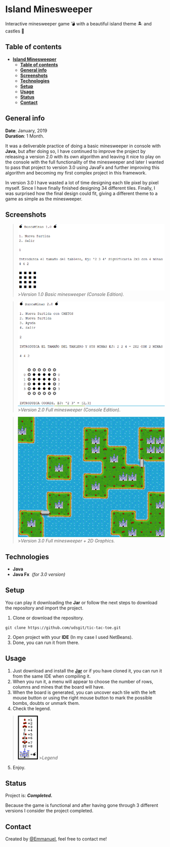 # **Island Minesweeper**

Interactive minesweeper game 💣 with a beautiful island theme 🏝️ and castles 🏰

## **Table of contents**

- [**Island Minesweeper**](#island-minesweeper)
  - [**Table of contents**](#table-of-contents)
  - [**General info**](#general-info)
  - [**Screenshots**](#screenshots)
  - [**Technologies**](#technologies)
  - [**Setup**](#setup)
  - [**Usage**](#usage)
  - [**Status**](#status)
  - [**Contact**](#contact)

## **General info**

**Date**: January, 2019  
**Duration**: 1 Month.

It was a deliverable practice of doing a basic minesweeper in console with **Java**, but after doing so, I have continued to improve the project by releasing a version 2.0 with its own algorithm and leaving it nice to play on the console with the full functionality of the minesweeper and later I wanted to pass that project to version 3.0 using JavaFx and further improving this algorithm and becoming my first complex project in this framework.

In version 3.0 I have wasted a lot of time designing each tile pixel by pixel myself. Since I have finally finished designing 34 different tiles. Finally, I was surprised how the final design could fit, giving a different theme to a game as simple as the minesweeper.

## **Screenshots**

> ![Screenshot](images/example1.png) >_Version 1.0 Basic minesweeper (Console Edition)._

> ![Screenshot](images/example2.png) >_Version 2.0 Full minesweeper (Console Edition)._

> ![Screenshot](images/example3.png) >_Version 3.0 Full minesweeper + 2D Graphics._

## **Technologies**

- **Java**
- **Java Fx**&nbsp;&nbsp;_(for 3.0 version)_

## **Setup**

You can play it downloading the **Jar** or follow the next steps to download the repository and import the project.

1. Clone or download the repository.

```console
git clone https://github.com/udsgit/tic-tac-toe.git
```

2. Open project with your **IDE** (In my case I used NetBeans).
3. Done, you can run it from there.

## **Usage**

1. Just download and install the [**Jar**](./apk/tic-tac-toe.apk) or if you have cloned it, you can run it from the same IDE when compiling it.
2. When you run it, a menu will appear to choose the number of rows, columns and mines that the board will have.
3. When the board is generated, you can uncover each tile with the left mouse button or using the right mouse button to mark the possible bombs, doubts or unmark them.
4. Check the legend.

> ![Screenshot](images/legend.png) >_Legend_

5. Enjoy.

## **Status**

Project is: **_Completed._**

Because the game is functional and after having gone through 3 different versions I consider the project completed.

## **Contact**

Created by [@Emmanuel](https://www.linkedin.com/in/emagleza/), feel free to contact me!
